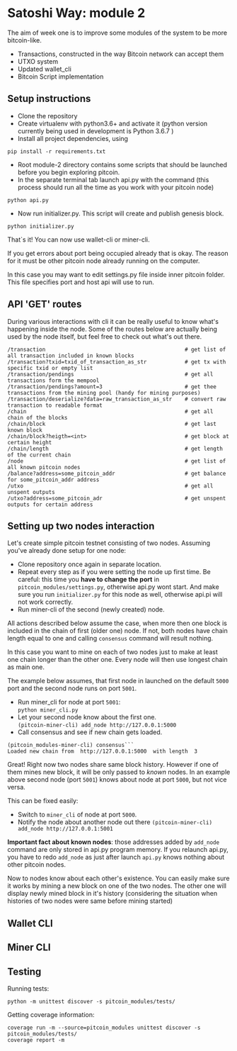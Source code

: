 # Satoshi Way: module 2

The aim of week one is to improve some modules of the system to be more bitcoin-like.
* Transactions, constructed in the way Bitcoin network can accept them
* UTXO system
* Updated wallet_cli
* Bitcoin Script implementation

## Setup instructions
* Clone the repository
* Create virtualenv with python3.6+ and activate it (python version currently being used in development is Python 3.6.7 )
* Install all project dependencies, using 
``` 
pip install -r requirements.txt 
```
* Root module-2 directory contains some scripts that should be launched before you begin exploring pitcoin.
* In the separate terminal tab launch api.py with the command 
(this process should run all the time as you work with your pitcoin node)
``` 
python api.py 
```
* Now run initializer.py. This script will create and publish genesis block.
```
python initializer.py
```
That`s it! You can now use wallet-cli or miner-cli.

If you get errors about port being occupied already that is okay. 
The reason for it must be other pitcoin node already running on the computer.

In this case you may want to edit settings.py file inside inner pitcoin folder. 
This file specifies port and host api will use to run.

## API 'GET' routes

During various interactions with cli it can be really useful to know what's happening inside the node. 
Some of the routes below are actually being used by the node itself, but feel free to check out what's out there.

```
/transaction                                            # get list of all transaction included in known blocks
/transaction?txid=txid_of_transaction_as_str            # get tx with specific txid or empty list
/transaction/pendings                                   # get all transactions form the mempool
/transaction/pendings?amount=3                          # get thee transactions from the mining pool (handy for mining purposes)
/transaction/deserialize?data=raw_transaction_as_str    # convert raw transaction to readable format
/chain                                                  # get all chain of the blocks
/chain/block                                            # get last known block
/chain/block?heigth=<int>                               # get block at certain height
/chain/length                                           # get length of the current chain
/node                                                   # get list of all known pitcoin nodes
/balance?address=some_pitcoin_addr                      # get balance for some_pitcoin_addr address
/utxo                                                   # get all unspent outputs
/utxo?address=some_pitcoin_adr                          # get unspent outputs for certain address 
```

## Setting up two nodes interaction
Let's create simple pitcoin testnet consisting of two nodes. Assuming you've already done setup for one node:
* Clone repository once again in separate location.
* Repeat every step as if you were setting the node up first time. 
Be careful: this time you **have to change the port** in `pitcoin_modules/settings.py`, otherwise api.py wont start.
And make sure you run `initializer.py` for this node as well, otherwise api.pi will not work correctly.
* Run miner-cli of the second (newly created) node.

All actions described below assume the case, when more then one block is included in the chain of first (older one) node.
If not, both nodes have chain length equal to one and calling `consensus` command will result nothing.

In this case you want to mine on each of two nodes just to make at least one chain longer than the other one.
Every node will then use longest chain as main one.

The example below assumes, that first node in launched on the default ```5000``` port and the second node runs on port ```5001```.

* Run miner_cli for node at port ```5001```:    
```python miner_cli.py```
* Let your second node know about the first one.  
```(pitcoin-miner-cli) add_node http://127.0.0.1:5000```
* Call consensus and see if new chain gets loaded.
```
(pitcoin_modules-miner-cli) consensus```
Loaded new chain from  http://127.0.0.1:5000  with length  3
```

Great! Right now two nodes share same block history. 
However if one of them mines new block, it will be only passed to *known* nodes. 
In an example above second node (port ```5001```) knows about node at port ```5000```, but not vice versa.

This can be fixed easily:
* Switch to ```miner_cli``` of node at port ```5000```.
* Notify the node about another node out there
```(pitcoin-miner-cli) add_node http://127.0.0.1:5001```

**Important fact about known nodes**: those addresses added by ```add_node``` command are only stored in api.py program memory.
If you relaunch api.py, you have to redo ```add_node``` as just after launch ```api.py``` knows nothing about other pitcoin nodes.

Now to nodes know about each other's existence. 
You can easily make sure it works by mining a new block on one of the two nodes.
The other one will display newly mined block in it's history 
(considering the situation when histories of two nodes were same before mining started)

## Wallet CLI

## Miner CLI

## Testing
Running tests:
```
python -m unittest discover -s pitcoin_modules/tests/
```

Getting coverage information: 
```
coverage run -m --source=pitcoin_modules unittest discover -s pitcoin_modules/tests/
coverage report -m
```